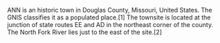 ANN is an historic town in Douglas County, Missouri, United States. The GNIS classifies it as a populated place.[1] The townsite is located at the junction of state routes EE and AD in the northeast corner of the county. The North Fork River lies just to the east of the site.[2]
